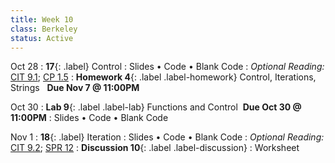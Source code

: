 ```yaml
---
title: Week 10
class: Berkeley
status: Active
---
```


Oct 28
: **17**{: .label} Control
  : Slides &#8226; Code &#8226; Blank Code
: *Optional Reading:* [CIT 9.1](https://inferentialthinking.com/chapters/09/1/Conditional_Statements.html); [CP 1.5](http://composingprograms.com/pages/15-control.html)
: **Homework 4**{: .label .label-homework} Control, Iterations, Strings &nbsp; **Due Nov 7 @ 11:00PM**

Oct 30
: **Lab 9**{: .label .label-lab} Functions and Control &nbsp;**Due Oct 30 @ 11:00PM**
  : Slides &#8226; Code &#8226; Blank Code

Nov 1
: **18**{: .label} Iteration
  : Slides &#8226; Code &#8226; Blank Code
: *Optional Reading:* [CIT 9.2](https://inferentialthinking.com/chapters/09/2/Iteration.html); [SPR 12](https://cs.stanford.edu/people/nick/py/python-for.html)
: **Discussion 10**{: .label .label-discussion}
  : Worksheet 
  <!--&#8226; [Solutions](./assignments/disc01-sols.pdf) -->